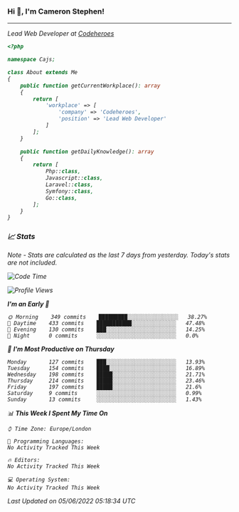 ### Hi 👋, I'm Cameron Stephen!
<hr>
<p><em>Lead Web Developer at <a href="https://codeheroes.co.uk">Codeheroes</a></p>


```php
<?php

namespace Cajs;

class About extends Me
{
    public function getCurrentWorkplace(): array
    {
        return [
            'workplace' => [
                'company' => 'Codeheroes',
                'position' => 'Lead Web Developer'
            ]
        ];
    }

    public function getDailyKnowledge(): array
    {
        return [
            Php::class,
            Javascript::class,
            Laravel::class,
            Symfony::class,
            Go::class,
        ];
    }
}
```

### 📈 Stats
<p><em>Note - Stats are calculated as the last 7 days from yesterday. Today's stats are not included.</em></p>


<!--START_SECTION:waka-->
![Code Time](http://img.shields.io/badge/Code%20Time-2%2C915%20hrs%2053%20mins-blue)

![Profile Views](http://img.shields.io/badge/Profile%20Views-0-blue)

**I'm an Early 🐤** 

```text
🌞 Morning    349 commits    █████████░░░░░░░░░░░░░░░░   38.27% 
🌆 Daytime    433 commits    ███████████░░░░░░░░░░░░░░   47.48% 
🌃 Evening    130 commits    ███░░░░░░░░░░░░░░░░░░░░░░   14.25% 
🌙 Night      0 commits      ░░░░░░░░░░░░░░░░░░░░░░░░░   0.0%

```
📅 **I'm Most Productive on Thursday** 

```text
Monday       127 commits    ███░░░░░░░░░░░░░░░░░░░░░░   13.93% 
Tuesday      154 commits    ████░░░░░░░░░░░░░░░░░░░░░   16.89% 
Wednesday    198 commits    █████░░░░░░░░░░░░░░░░░░░░   21.71% 
Thursday     214 commits    █████░░░░░░░░░░░░░░░░░░░░   23.46% 
Friday       197 commits    █████░░░░░░░░░░░░░░░░░░░░   21.6% 
Saturday     9 commits      ░░░░░░░░░░░░░░░░░░░░░░░░░   0.99% 
Sunday       13 commits     ░░░░░░░░░░░░░░░░░░░░░░░░░   1.43%

```


📊 **This Week I Spent My Time On** 

```text
⌚︎ Time Zone: Europe/London

💬 Programming Languages: 
No Activity Tracked This Week

🔥 Editors: 
No Activity Tracked This Week

💻 Operating System: 
No Activity Tracked This Week

```


 Last Updated on 05/06/2022 05:18:34 UTC
<!--END_SECTION:waka-->
